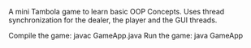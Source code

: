A mini Tambola game to learn basic OOP Concepts.
Uses thread synchronization for the dealer, the player and the GUI threads.

Compile the game:  javac GameApp.java
Run the game:  java GameApp
